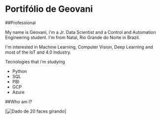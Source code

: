 # Portifólio de Geovani 

##Professional

  My name is Geovani, i'm a Jr. Data Scientist and a Control and Automation Engineering student.
  I'm from Natal, Rio Grande do Norte in Brazil.
  
  I'm interested in Machine Learning, Computer Vision, Deep Learning and most of the IoT and 4.0 Industry.
  
  Tecnologies that i'm studying
  - Python
  - SQL
  - PBI
  - GCP
  - Azure
    
 ##Who am I?
 
 [![Dado de 20 faces girando]("https://media.tenor.com/k_Z0gMvnPpwAAAAM/gato-cat.gif")]
 
